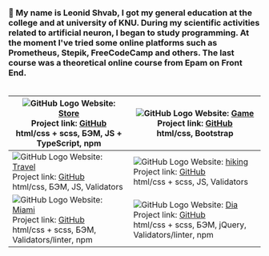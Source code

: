 ### 👋 My name is Leonid Shvab, I got my general education at the college and at university of KNU. During my scientific activities related to artificial neuron, I began to study programming. At the moment I've tried some online platforms such as Prometheus, Stepik, FreeCodeCamp and others. The last course was a theoretical online course from Epam on Front End.<br/><br/>

![GitHub Logo](https://ibb.co/QjXc2BF.store.jpg) Website: [Store](https://leonidshv.github.io/store/) <br/> Project link: [GitHub](https://github.com/LeonidShv/store)<br/>html/css + scss, БЭМ, JS + TypeScript, npm  | ![GitHub Logo](https://i.ibb.co/t4X7x9g/card1.jpg) Website: [Game](https://leonidshv.github.io/gameBlog/) <br/> Project link: [GitHub](https://github.com/LeonidShv/gameBlog) <br/>html/css, Bootstrap
------------ | -------------
![GitHub Logo](https://i.ibb.co/31cPfZz/card2.jpg) Website: [Travel](https://leonidshv.github.io/travelBlog/) <br/> Project link: [GitHub](https://github.com/LeonidShv/travelBlog) <br/>html/css, БЭМ, JS, Validators | ![GitHub Logo](https://i.ibb.co/N67dzkh/card3.jpg) Website: [hiking](https://leonidshv.github.io/hikingClub/index.html) <br/> Project link: [GitHub](https://github.com/LeonidShv/hikingClub) <br/>html/css + scss, JS, Validators
![GitHub Logo](https://i.ibb.co/F00XFQt/card4.jpg) Website: [Miami](https://leonidshv.github.io/layout_miami/) <br/> Project link: [GitHub](https://github.com/LeonidShv/layout_miami/tree/develop) <br/>html/css + scss, БЭМ, Validators/linter, npm| ![GitHub Logo](https://i.ibb.co/fQHKcrD/card0.jpg) Website: [Dia](https://leonidshv.github.io/dia/src/index.html) <br/> Project link: [GitHub](https://github.com/LeonidShv/dia)<br/>html/css + scss, БЭМ, jQuery, Validators/linter, npm 
<!--
**LeonidShv/LeonidShv** is a ✨ _special_ ✨ repository because its `README.md` (this file) appears on your GitHub profile.

Here are some ideas to get you started:

- 🔭 I’m currently working on ...
- 🌱 I’m currently learning ...
- 👯 I’m looking to collaborate on ...
- 🤔 I’m looking for help with ...
- 💬 Ask me about ...
- 📫 How to reach me: ...
- 😄 Pronouns: ...
- ⚡ Fun fact: ...
<a href="https://ibb.co/d7D3hkm"><img src="https://i.ibb.co/fQHKcrD/card0.jpg" alt="card0" border="0"></a>
<a href="https://ibb.co/kx1R9tj"><img src="https://i.ibb.co/t4X7x9g/card1.jpg" alt="card1" border="0"></a>
<a href="https://ibb.co/9nWdw5t"><img src="https://i.ibb.co/31cPfZz/card2.jpg" alt="card2" border="0"></a>
<a href="https://ibb.co/6RN75ph"><img src="https://i.ibb.co/N67dzkh/card3.jpg" alt="card3" border="0"></a>
<a href="https://ibb.co/yYYprzJ"><img src="https://i.ibb.co/F00XFQt/card4.jpg" alt="card4" border="0"></a>
-->
